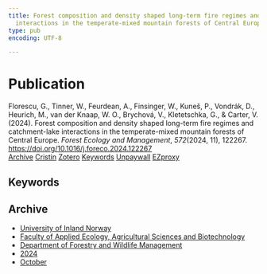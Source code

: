 ```yaml
---
title: Forest composition and density shaped long-term fire regimes and catchment-lake
  interactions in the temperate-mixed mountain forests of Central Europe
type: pub
encoding: UTF-8

---
```

<h1>Publication</h1>
<article id="csl-bib-container-5M224BSN" class="csl-bib-container">
  <div class="csl-bib-body"> <div class="csl-entry">Florescu, G., Tinner, W., Feurdean, A., Finsinger, W., Kuneš, P., Vondrák, D., Heurich, M., van der Knaap, W. O., Brychová, V., Kletetschka, G., &#38; Carter, V. (2024). Forest composition and density shaped long-term fire regimes and catchment-lake interactions in the temperate-mixed mountain forests of Central Europe. <i>Forest Ecology and Management</i>, <i>572</i>(2024, 11), 122267. <a href="https://doi.org/10.1016/j.foreco.2024.122267">https://doi.org/10.1016/j.foreco.2024.122267</a></div> </div>
  <div class="csl-bib-buttons">
    <a href="#taxonomy-article-5M224BSN" alt="archive" class="csl-bib-button">Archive</a>
    <a href="https://app.cristin.no/results/show.jsf?id=2310385" alt="Cristin" class="csl-bib-button">Cristin</a>
    <a href="http://zotero.org/groups/5881554/items/5M224BSN" alt="Zotero" class="csl-bib-button">Zotero</a>
    <a href="#keywords-article-5M224BSN" alt="keywords" class="csl-bib-button">Keywords</a>
    <a href="https://doi.org/10.1016/j.foreco.2024.122267" alt="Unpaywall" class="csl-bib-button">Unpaywall</a>
    <a href="https://doi.org/10.1016/j.foreco.2024.122267" alt="EZproxy" class="csl-bib-button">EZproxy</a>
  </div>
  <div id="csl-bib-meta-container-5M224BSN"></div>
</article>
<div id="csl-bib-meta-5M224BSN" class="csl-bib-meta">
  <article id="keywords-article-5M224BSN" class="keywords-article">
    <h1>Keywords</h1>
    
  </article>
  <article id="taxonomy-article-5M224BSN" class="taxonomy-article">
    <h1>Archive</h1>
    <ul>
      <li><a href="{{< params subfolder >}}en/archive/?key=3DCRN523">University of Inland Norway</a></li>
      <li><a href="{{< params subfolder >}}en/archive/?key=T77LXH6D">Faculty of Applied Ecology, Agricultural Sciences and Biotechnology</a></li>
      <li><a href="{{< params subfolder >}}en/archive/?key=7TRARPE3">Department of Forestry and Wildlife Management</a></li>
      <li><a href="{{< params subfolder >}}en/archive/?key=A4XX8HDP">2024</a></li>
      <li><a href="{{< params subfolder >}}en/archive/?key=5ZK5Q6QR">October</a></li>
    </ul>
  </article>
</div>
